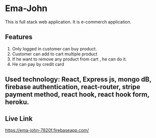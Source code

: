 # Ema-John
This is full stack web application. It is e-commerch application.

## Features

1. Only logged in customer can buy product.
2. Customer can add to cart multiple product
3. If he want to remove any product from cart , he can do it.
4. He can pay by credit card

## Used technology: React, Express js, mongo dB, firebase authentication, react-router, stripe payment method, react hook, react hook form,  heroku. 

## Live Link
https://ema-john-7820f.firebaseapp.com/

